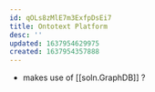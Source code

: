 ```yaml
---
id: qOLs8zMlE7m3ExfpDsEi7
title: Ontotext Platform
desc: ''
updated: 1637954629975
created: 1637954357888
---
```




- makes use of [[soln.GraphDB]] ?
